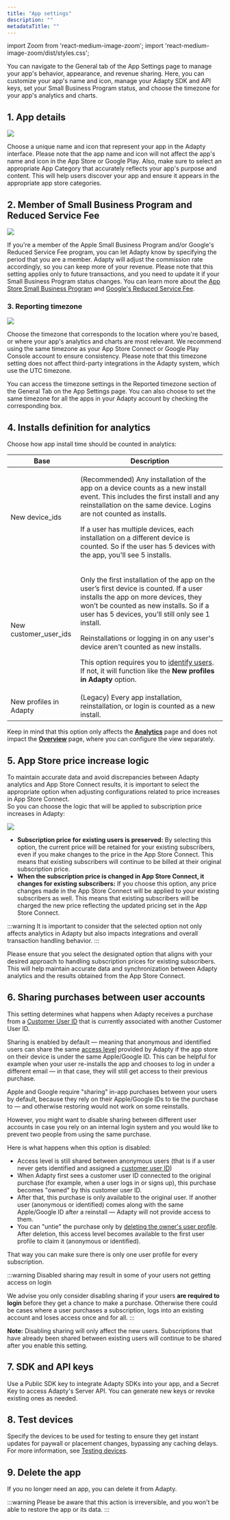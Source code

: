 ```yaml
---
title: "App settings"
description: ""
metadataTitle: ""
---
```


import Zoom from 'react-medium-image-zoom';
import 'react-medium-image-zoom/dist/styles.css';

You can navigate to the General tab of the App Settings page to manage your app's behavior, appearance, and revenue sharing. Here, you can customize your app's name and icon, manage your Adapty SDK and API keys, set your Small Business Program status, and choose the timezone for your app's analytics and charts.

## 1. App details

<Zoom>
  <img src={require('./img/8fa2929-CleanShot_2023-04-21_at_15.16.222x.png').default}
  style={{
    border: '1px solid #727272', /* border width and color */
    width: '700px', /* image width */
    display: 'block', /* for alignment */
    margin: '0 auto' /* center alignment */
  }}
/>
</Zoom>

Choose a unique name and icon that represent your app in the Adapty interface. Please note that the app name and icon will not affect the app's name and icon in the App Store or Google Play. Also, make sure to select an appropriate App Category that accurately reflects your app's purpose and content. This will help users discover your app and ensure it appears in the appropriate app store categories.

## 2\. Member of Small Business Program and Reduced Service Fee

<Zoom>
  <img src={require('./img/825e2be-CleanShot_2023-04-19_at_13.43.292x.png').default}
  style={{
    border: '1px solid #727272', /* border width and color */
    width: '700px', /* image width */
    display: 'block', /* for alignment */
    margin: '0 auto' /* center alignment */
  }}
/>
</Zoom>

If you're a member of the Apple Small Business Program and/or Google's Reduced Service Fee program, you can let Adapty know by specifying the period that you are a member. Adapty will adjust the commission rate accordingly, so you can keep more of your revenue. Please note that this setting applies only to future transactions, and you need to update it if your Small Business Program status changes. You can learn more about the [App Store Small Business Program](app-store-small-business-program) and [Google's Reduced Service Fee](google-reduced-service-fee).

### 3\. Reporting timezone

<Zoom>
  <img src={require('./img/47227f9-CleanShot_2023-04-19_at_13.45.302x.png').default}
  style={{
    border: '1px solid #727272', /* border width and color */
    width: '700px', /* image width */
    display: 'block', /* for alignment */
    margin: '0 auto' /* center alignment */
  }}
/>
</Zoom>

Choose the timezone that corresponds to the location where you're based, or where your app's analytics and charts are most relevant. We recommend using the same timezone as your App Store Connect or Google Play Console account to ensure consistency. Please note that this timezone setting does not affect third-party integrations in the Adapty system, which use the UTC timezone.

You can access the timezone settings in the Reported timezone section of the General Tab on the App Settings page. You can also choose to set the same timezone for all the apps in your Adapty account by checking the corresponding box.

## 4\. Installs definition for analytics

Choose how app install time should be counted in analytics:

| Base                   | Description                                                  |
| ---------------------- | ------------------------------------------------------------ |
| New device_ids         | <p>(Recommended) Any installation of the app on a device counts as a new install event. This includes the first install and any reinstallation on the same device. Logins are not counted as installs.</p><p>If a user has multiple devices, each installation on a different device is counted. So if the user has 5 devices with the app, you'll see 5 installs.</p> |
| New customer_user_ids  | <p>Only the first installation of the app on the user’s first device is counted. If a user installs the app on more devices, they won’t be counted as new installs. So if a user has 5 devices, you’ll still only see 1 install.</p><p> Reinstallations or logging in on any user's device aren't counted as new installs.</p><p>This option requires you to [identify users](identifying-users). If not, it will function like the **New profiles in Adapty** option.</p> |
| New profiles in Adapty | (Legacy) Every app installation, reinstallation, or login is counted as a new install. |

Keep in mind that this option only affects the [**Analytics**](https://app.adapty.io/analytics) page and does not impact the [**Overview**](https://app.adapty.io/overview) page, where you can configure the view separately.

## 5. App Store price increase logic

To maintain accurate data and avoid discrepancies between Adapty analytics and App Store Connect results, it is important to select the appropriate option when adjusting configurations related to price increases in App Store Connect.  
So you can choose the logic that will be applied to subscription price increases in Adapty:

<Zoom>
  <img src={require('./img/b766c8b-CleanShot_2023-07-18_at_19.28.18_22x.png').default}
  style={{
    border: '1px solid #727272', /* border width and color */
    width: '700px', /* image width */
    display: 'block', /* for alignment */
    margin: '0 auto' /* center alignment */
  }}
/>
</Zoom>

- **Subscription price for existing users is preserved:** By selecting this option, the current price will be retained for your existing subscribers, even if you make changes to the price in the App Store Connect. This means that existing subscribers will continue to be billed at their original subscription price.
- **When the subscription price is changed in App Store Connect, it changes for existing subscribers:** If you choose this option, any price changes made in the App Store Connect will be applied to your existing subscribers as well. This means that existing subscribers will be charged the new price reflecting the updated pricing set in the App Store Connect.

:::warning
It is important to consider that the selected option not only affects analytics in Adapty but also impacts integrations and overall transaction handling behavior.
:::

Please ensure that you select the designated option that aligns with your desired approach to handling subscription prices for existing subscribers. This will help maintain accurate data and synchronization between Adapty analytics and the results obtained from the App Store Connect.

## 6. Sharing purchases between user accounts

This setting determines what happens when Adapty receives a purchase from a [Customer User ID](identifying-users#setting-customer-user-id-on-configuration) that is currently associated with another Customer User ID.

Sharing is enabled by default — meaning that anonymous and identified users can share the same [access level](access-level) provided by Adapty if the app store on their device is under the same Apple/Google ID. This can be helpful for example when your user re-installs the app and chooses to log in under a different email — in that case, they will still get access to their previous purchase.

Apple and Google require "sharing" in-app purchases between your users by default, because they rely on their Apple/Google IDs to tie the purchase to — and otherwise restoring would not work on some reinstalls.

However, you might want to disable sharing between different user accounts in case you rely on an internal login system and you would like to prevent two people from using the same purchase.

Here is what happens when this option is disabled:

- Access level is still shared between anonymous users (that is if a user never gets identified and assigned a [customer user ID](identifying-users#setting-customer-user-id-on-configuration))
- When Adapty first sees a customer user ID connected to the original purchase (for example, when a user logs in or signs up), this purchase becomes "owned" by this customer user ID.
- After that, this purchase is only available to the original user. If another user (anonymous or identified) comes along with the same Apple/Google ID after a reinstall — Adapty will not provide access to them.
- You can "untie" the purchase only by [deleting the owner's user profile](server-side-api-specs#delete-users-data). After deletion, this access level becomes available to the first user profile to claim it (anonymous or identified).

That way you can make sure there is only one user profile for every subscription.

:::warning
Disabled sharing may result in some of your users not getting access on login

We advise you only consider disabling sharing if your users **are required to login** before they get a chance to make a purchase. Otherwise there could be cases where a user purchases a subscription, logs into an existing account and loses access once and for all.
:::

**Note:** Disabling sharing will only affect the new users. Subscriptions that have already been shared between existing users will continue to be shared after you enable this setting.

## 7. SDK and API keys

Use a Public SDK key to integrate Adapty SDKs into your app, and a Secret Key to access Adapty's Server API. You can generate new keys or revoke existing ones as needed.

## 8. Test devices

Specify the devices to be used for testing to ensure they get instant updates for paywall or placement changes, bypassing any caching delays. For more information, see [Testing devices](test-devices).

## 9. Delete the app

If you no longer need an app, you can delete it from Adapty. 

:::warning
Please be aware that this action is irreversible, and you won't be able to restore the app or its data.
:::